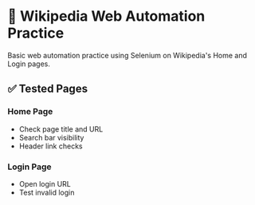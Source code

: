 # 🧪 Wikipedia Web Automation Practice

Basic web automation practice using Selenium on Wikipedia's Home and Login pages.

## ✅ Tested Pages

### Home Page
- Check page title and URL
- Search bar visibility
- Header link checks

### Login Page
- Open login URL
- Test invalid login
